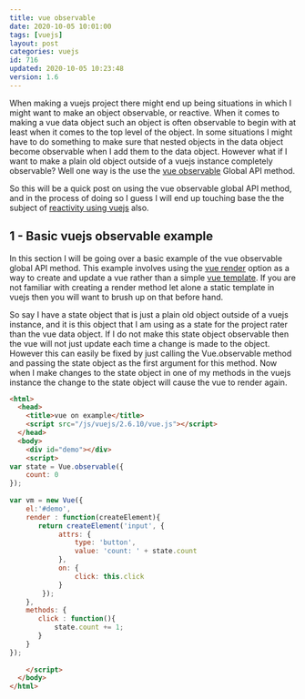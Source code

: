 ```yaml
---
title: vue observable
date: 2020-10-05 10:01:00
tags: [vuejs]
layout: post
categories: vuejs
id: 716
updated: 2020-10-05 10:23:48
version: 1.6
---
```


When making a vuejs project there might end up being situations in which I might want to make an object observable, or reactive. When it comes to making a vue data object such an object is often observable to begin with at least when it comes to the top level of the object. In some situations I might have to do something to make sure that nested objects in the data object become observable when I add them to the data object. However what if I want to make a plain old object outside of a vuejs instance completely observable? Well one way is the use the [vue observable](https://vuejs.org/v2/api/#Vue-observable) Global API method.

So this will be a quick post on using the vue observable global API method, and in the process of doing so I guess I will end up touching base the the subject of [reactivity using vuejs](https://vuejs.org/v2/guide/reactivity.html) also.

<!-- more -->

## 1 - Basic vuejs observable example

In this section I will be going over a basic example of the vue observable global API method. This example involves using the [vue render](/2019/05/12/vuejs-render/) option as a way to create and update a vue rather than a simple [vue template](/2019/05/07/vuejs-template/). If you are not familiar with creating a render method let alone a static template in vuejs then you will want to brush up on that before hand.

So say I have a state object that is just a plain old object outside of a vuejs instance, and it is this object that I am using as a state for the project rater than the vue data object. If I do not make this state object observable then the vue will not just update each time a change is made to the object. However this can easily be fixed by just calling the Vue.observable method and passing the state object as the first argument for this method. Now when I make changes to the state object in one of my methods in the vuejs instance the change to the state object will cause the vue to render again.

```html
<html>
  <head>
    <title>vue on example</title>
    <script src="/js/vuejs/2.6.10/vue.js"></script>
  </head>
  <body>
    <div id="demo"></div>
    <script>
var state = Vue.observable({
    count: 0
});
 
var vm = new Vue({
    el:'#demo',
    render : function(createElement){
       return createElement('input', {
            attrs: {
                type: 'button',
                value: 'count: ' + state.count
            },
            on: {
                click: this.click
            }
        });
    },
    methods: {
       click : function(){
           state.count += 1;
       }
    }
});
 
    </script>
  </body>
</html>
```